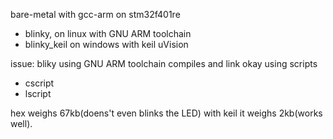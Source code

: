 bare-metal with gcc-arm on stm32f401re

- blinky, on linux with GNU ARM toolchain
- blinky_keil on windows with keil uVision


issue: bliky using GNU ARM toolchain compiles and link okay using scripts
- cscript
- lscript


hex weighs 67kb(doens't even blinks the LED) with keil it weighs 2kb(works well).
